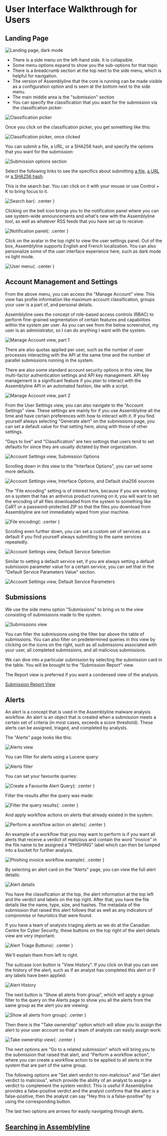 # User Interface Walkthrough for Users

## Landing Page

![Landing page, dark mode](./images/landing_page.png)

- There is a side menu on the left-hand side. It is collapsible.
- Some menu options expand to show you the sub-options for that topic
- There is a  breadcrumb section at the top next to the side menu, which is helpful for navigation.
- The version of Assemblyline that the core is running can be made visible as a configuration option and is seen at the bottom next to the side menu.
- The main middle area is the "submission" section
- You can specify the classification that you want for the submission via the classification picker:

![Classification picker](./images/classification_picker.png)

Once you click on the classification picker, you get something like this:

![Classification picker, once clicked](./images/clicked_classification_picker.png)

You can submit a file, a URL, or a SHA256 hash, and specify the options that you want for the submission:

![Submission options section](./images/submission_options_section.png)

Select the following links to see the specifics about submitting [a file](../../user_manual/submitting_file/), [a URL](../../user_manual/submitting_url/) or [a SHA256 hash](../../user_manual/submitting_sha256/).

This is the search bar. You can click on it with your mouse or use Control + K to bring focus to it.

![Search bar](./images/search_bar.png){: .center }

Clicking on the bell icon brings you to the notification panel where you can see system-wide announcements and what's new with the Assemblyline tool, as well as whatever RSS feeds that you have set up to receive:

![Notification panel](./images/notification_feed.png){: .center }

Click on the avatar in the top right to view the user settings panel. Out of the box, Assemblyline supports English and French localization. You can also personalize some of the user interface experience here, such as dark mode vs light mode.

![User menu](./images/user_menu.png){: .center }

## Account Management and Settings
From the above menu, you can access the "Manage Account" view. This view has profile information like maximum account classification, groups your user is a part of, and personal details.

Assemblyline uses the concept of role-based access controls (RBAC) to perform fine-grained segmentation of certain features and capabilities within the system per user. As you can see from the below screenshot, my user is an administrator, so I can do anything I want with the system.

![Manage Account view, part 1](./images/manage_account_view_1.png)

There are also quotas applied per user, such as the number of user processes interacting with the API at the same time and the number of parallel submissions running in the system. 

There are also some standard account security options in this view, like multi-factor authentication settings and API key management. API key management is a significant feature if you plan to interact with the Assemblyline API in an automated fashion, like with a script.

![Manage Account view, part 2](./images/manage_account_view_2.png)

From the User Settings view, you can also navigate to the "Account Settings" view. These settings are mainly for if you use Assemblyline all the time and have certain preferences with how to interact with it. If you find yourself always selecting "Generate alert" on the submissions page, you can set a default value for that setting here, along with those of other settings.

"Days to live" and "Classification" are two settings that users tend to set defaults for since they are usually dictated by their organization.

![Account Settings view, Submission Options](./images/account_settings_submission_options.png)

Scrolling down in this view to the "Interface Options", you can set some more defaults.

![Account Settings view, Interface Options, and Default sha256 sources](./images/account_settings_interface_and_sources.png)

The "File encoding" setting is of interest here, because if you are working on a system that has an antivirus product running on it, you will want to set the encoding of all files downloaded from the system to something like CaRT or a password-protected ZIP so that the files you download from Assemblyline are not immediately wiped from your machine.

![File encoding](./images/file_encoding.png){: .center }

Scrolling even further down, you can set a custom set of services as a default if you find yourself always submitting to the same services repeatedly.

![Account Settings view, Default Service Selection](./images/default_service_selection.png)

Similar to setting a default service set, if you are always setting a default submission parameter value for a certain service, you can set that in the "Default Service Parameters Value" section.

![Account Settings view, Default Service Parameters](./images/default_service_parameters.png)

## Submissions
We use the side menu option "Submissions" to bring us to the view consisting of submissions made to the system.

![Submissions view](./images/submissions.png)

You can filter the submissions using the filter bar above the table of submissions. You can also filter on predetermined queries in this view by clicking on the icons on the right, such as all submissions associated with your user, all completed submissions, and all malicious submissions.

We can dive into a particular submission by selecting the submission card in the table. You will be brought to the "Submission Report" view.

The Report view is preferred if you want a condensed view of the analysis.

[Submission Report View](../../user_manual/results#submission-report)

## Alerts

An alert is a concept that is used in the Assemblyline malware analysis workflow. An alert is an object that is created when a submission meets a certain set of criteria (in most cases, exceeds a score threshold). These alerts can be assigned, triaged, and completed by analysts.

The "Alerts" page looks like this:

![Alerts view](./images/alerts.png)

You can filter for alerts using a Lucene query:

![Alerts filter](./images/alerts_filter.png)

You can set your favourite queries:

![Create a Favourite Alert Query](./images/favourite_alert.png){: .center }

Filter the results after the query was made:

![Filter the query results](./images/alert_filter.png){: .center }

And apply workflow actions on alerts that already existed in the system:

![Perform a workflow action on alerts](./images/alert_workflow.png){: .center }

An example of a workflow that you may want to perform is if you want all alerts that receive a verdict of malicious and contain the word "invoice" in the file name to be assigned a "PHISHING" label which can then be lumped into a bucket for further analysis.

![Phishing invoice workflow example](./images/phishing_workflow_example.png){: .center }

By selecting an alert card on the "Alerts" page, you can view the full alert details:

![Alert details](./images/alert_details.png)

You have the classification at the top, the alert information at the top left and the verdict and labels on the top right. After that, you have the file details like the name, type, size, and hashes. The metadata of the submission that raised this alert follows that as well as any indicators of compromise or heuristics that were found.

If you have a team of analysts triaging alerts as we do at the Canadian Centre for Cyber Security, these buttons on the top right of the alert details view are very important:

![Alert Triage Buttons](./images/alert_triage_buttons.png){: .center }

We'll explain them from left to right.

The suitcase icon button is "View History". If you click on that you can see the history of the alert, such as if an analyst has completed this alert or if any labels have been applied:

![Alert History](./images/alert_history.png)

The next button is "Show all alerts from group", which will apply a group filter to the query on the Alerts page to show you all the alerts from the same group as the alert you are viewing:

![Show all alerts from group](./images/alerts_by_group.png){: .center }

Then there is the "Take ownership" option which will allow you to assign the alert to your user account so that a team of analysts can easily assign work:

![Take ownership view](./images/take_ownership.png){: .center }

The next options are "Go to a related submission" which will bring you to the submission that raised that alert, and "Perform a workflow action", where you can create a workflow action to be applied to all alerts in the system that are part of the same group. 

The following options are "Set alert verdict to non-malicious" and "Set alert verdict to malicious", which provide the ability of an analyst to assign a verdict to complement the system verdict. This is useful if Assemblyline provides a false-positive verdict and the analyst confirms that the alert is a false-positive, then the analyst can say "Hey this is a false-positive" by using the corresponding button.

The last two options are arrows for easily navigating through alerts.

## [Searching in Assemblyline](../../user_manual/searching)
